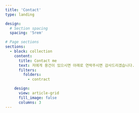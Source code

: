 ```yaml
---
title: 'Contact'
type: landing

design:
  # Section spacing
  spacing: '5rem'

# Page sections
sections:
  - block: collection
    content:
      title: Contact me
      text: 저에게 용건이 있으시면 아래로 연락주시면 감사드리겠습니다.
      filters:
        folders:
          - contract

    design:
      view: article-grid
      fill_image: false
      columns: 3
---
```

